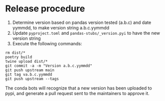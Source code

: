 # Release procedure

1. Determine version based on pandas version tested (a.b.c) and date yymmdd, to make
   version string a.b.c.yymmdd
2. Update `pyproject.toml` and `pandas-stubs/_version.pyi` to have the new version string
3. Execute the following commands:

```shell
rm dist/*
poetry build
twine upload dist/*
git commit -a -m "Version a.b.c.yymmdd"
git push upstream main
git tag va.b.c.yymmdd
git push upstream --tags
```

The conda bots will recognize that a new version has been uploaded to pypi, and generate a pull request sent to the maintainers to approve it.
